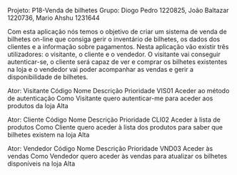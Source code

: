 Projeto: P18-Venda de bilhetes
Grupo: Diogo Pedro 1220825, João Baltazar 1220736, Mario Ahshu 1231644


Com esta aplicação nós temos o objetivo de criar um sistema de venda de bilhetes on-line que consiga gerir o inventário de bilhetes, os dados dos clientes e a informação sobre pagamentos.
Nesta aplicação vão existir três utilizadores: o visitante, o cliente e o vendedor. O  visitante vai conseguir autenticar-se, o cliente será capaz de ver e comprar os bilhetes existentes na loja 
e o vendedor vai poder acompanhar as vendas e gerir a disponibilidade de bilhetes.
 
 
Ator: Visitante
Código                Nome                                               Descrição                                                   Prioridade
VIS01    Aceder ao método de autenticação     Como Visitante quero autenticar-me para aceder aos produtos da loja                       Alta
 
 
Ator: Cliente
Código            Nome                                                   Descrição                                                   Prioridade
CLI02    Aceder à lista de produtos    Como Cliente quero aceder à lista dos produtos para saber que bilhetes existem na loja           Alta


Ator: Vendedor
Código            Nome                                                   Descrição                                                   Prioridade
VND03       Aceder às vendas           Como Vendedor quero aceder às vendas para atualizar os bilhetes disponíveis na loja              Alta
